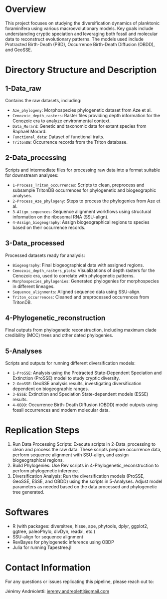# Overview
This project focuses on studying the diversification dynamics of planktonic foraminifera using various macroevolutionary models. Key goals include understanding cryptic speciation and leveraging both fossil and molecular data to reconstruct evolutionary patterns. The models used include Protracted Birth-Death (PBD), Occurrence Birth-Death Diffusion (OBDD), and GeoSSE.

# Directory Structure and Description
## 1-Data_raw
Contains the raw datasets, including:

- `Aze_phylogeny`: Morphospecies phylogenetic dataset from Aze et al.
- `Cenozoic_depth_rasters`: Raster files providing depth information for the Cenozoic era to analyze environmental context.
- `Data_Morard`: Genetic and taxonomic data for extant species from Raphaël Morard.
- `Functional_data`: Dataset of functional traits.
- `TritonDB`: Occurrence records from the Triton database.

## 2-Data_processing
Scripts and intermediate files for processing raw data into a format suitable for downstream analyses:

- `1-Process_Triton_occurrences`: Scripts to clean, preprocess and subsample TritonDB occurrences for phylogenetic and biogeographic analyses.
- `2-Process_Aze_phylogeny`: Steps to process the phylogenies from Aze et al.
- `3-Align_sequences`: Sequence alignment workflows using structural information on the ribosomal RNA (SSU-align).
- `4-Assign_biogeography`: Assign biogeographical regions to species based on their occurrence records.

## 3-Data_processed
Processed datasets ready for analysis:

- `Biogeography`: Final biogeographical data with assigned regions.
- `Cenozoic_depth_rasters_plots`: Visualizations of depth rasters for the Cenozoic era, used to correlate with phylogenetic patterns.
- `Morphospecies_phylogenies`: Generated phylogenies for morphospecies in different lineages.
- `Sequence_alignments`: Aligned sequence data using SSU-align.
- `Triton_occurrences`: Cleaned and preprocessed occurrences from TritonDB.

## 4-Phylogenetic_reconstruction
Final outputs from phylogenetic reconstruction, including maximum clade credibility (MCC) trees and other dated phylogenies.

## 5-Analyses
Scripts and outputs for running different diversification models:

- `1-ProSSE`: Analysis using the Protracted State-Dependent Speciation and Extinction (ProSSE) model to study cryptic diversity.
- `2-GeoSSE`: GeoSSE analysis results, investigating diversification dependent on biogeographic ranges.
- `3-ESSE`: Extinction and Speciation State-dependent models (ESSE) results.
- `4-OBDD`: Occurrence Birth-Death Diffusion (OBDD) model outputs using fossil occurrences and modern molecular data.

# Replication Steps
1. Run Data Processing Scripts: Execute scripts in 2-Data_processing to clean and process the raw data. These scripts prepare occurrence data, perform sequence alignment with SSU-align, and assign biogeographical regions.
2. Build Phylogenies: Use Rev scripts in 4-Phylogenetic_reconstruction to perform phylogenetic inference.
3. Diversification Analysis: Run the diversification models (ProSSE, GeoSSE, ESSE, and OBDD) using the scripts in 5-Analyses. Adjust model parameters as needed based on the data processed and phylogenetic tree generated.

# Softwares
- R (with packages: diversitree, hisse, ape, phytools, dplyr, ggplot2, ggtree, paleoPhylo, divDyn, readxl, etc.)
- SSU-align for sequence alignment
- RevBayes for phylogenetic inference using OBDP
- Julia for running Tapestree.jl

# Contact Information
For any questions or issues replicating this pipeline, please reach out to:

Jérémy Andréoletti: jeremy.andreoletti@gmail.com
